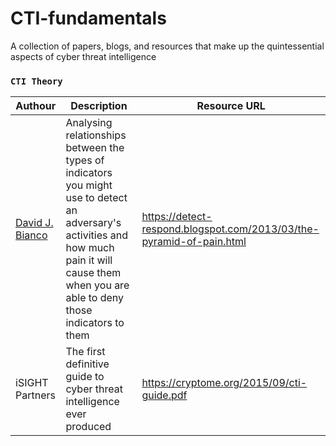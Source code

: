 # CTI-fundamentals
A collection of papers, blogs, and resources that make up the quintessential aspects of cyber threat intelligence 

### `CTI Theory`

| Authour | Description | Resource URL |
| --- | --- | --- |
| [David J. Bianco](https://twitter.com/DavidJBianco) | Analysing relationships between the types of indicators you might use to detect an adversary's activities and how much pain it will cause them when you are able to deny those indicators to them | https://detect-respond.blogspot.com/2013/03/the-pyramid-of-pain.html |
| iSIGHT Partners | The first definitive guide to cyber threat intelligence ever produced | https://cryptome.org/2015/09/cti-guide.pdf |
